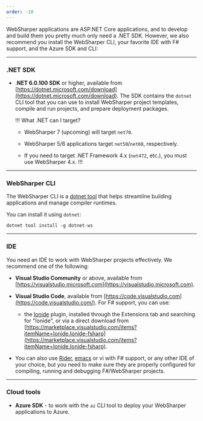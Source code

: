```yaml
---
order: -10
---
```


WebSharper applications are ASP.NET Core applications, and to develop and build them you pretty much only need a .NET SDK. However, we also recommend you install the WebSharper CLI, your favorite IDE with F\# support, and the Azure SDK and CLI:

---

### .NET SDK

* .**NET 6.0.100 SDK** or higher, available from [https://dotnet.microsoft.com/download](https://dotnet.microsoft.com/download). The SDK
  contains the `dotnet` CLI tool that you can use to install WebSharper project templates, compile and run projects, and prepare deployment packages.

  !!! What .NET can I target?
  * WebSharper 7 (upcoming) will target `net70`.

  * WebSharper 5/6 applications target `net50`/`net60`, respectively.

  * If you need to target .NET Framework 4.x \(`net472`, etc.\), you must use WebSharper 4.x.
  !!!

---

### WebSharper CLI

The WebSharper CLI is a [dotnet tool](https://github.com/dotnet-websharper/dotnet-ws) that helps streamline building applications and manage compiler runtimes.

You can install it using `dotnet`:

```text
dotnet tool install -g dotnet-ws
```

---

### IDE

You need an IDE to work with WebSharper projects effectively. We recommend one of the following:

* **Visual Studio Community** or above, available from [https://visualstudio.microsoft.com](https://visualstudio.microsoft.com).

* **Visual Studio Code**, available from [https://code.visualstudio.com](https://code.visualstudio.com/). For F\# support, you can use:

  * the [Ionide](https://ionide.io/) plugin, installed through the Extensions tab and searching for "Ionide", or via a direct download from [https://marketplace.visualstudio.com/items?itemName=Ionide.Ionide-fsharp](https://marketplace.visualstudio.com/items?itemName=Ionide.Ionide-fsharp).

* You can also use [Rider](https://www.jetbrains.com/rider/), [emacs](https://www.gnu.org/software/emacs/) or vi with F# support, or any other IDE of your choice, but you need to make sure they are properly configured for compiling, running and debugging F#/WebSharper projects.

---

### Cloud tools

* **Azure SDK** - to work with the `az` CLI tool to deploy your WebSharper applications to Azure.
